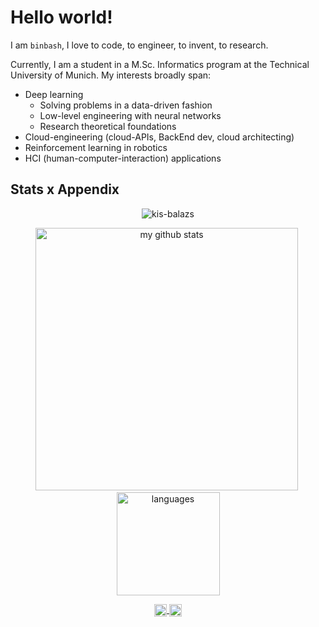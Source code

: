 # Hello world!

I am `binbash`, I love to code, to engineer, to invent, to research. <br>

Currently, I am a student in a M.Sc. Informatics program at the Technical University of Munich. My interests broadly span:

- Deep learning
    - Solving problems in a data-driven fashion
    - Low-level engineering with neural networks
    - Research theoretical foundations
- Cloud-engineering (cloud-APIs, BackEnd dev, cloud architecting)
- Reinforcement learning in robotics
- HCI (human-computer-interaction) applications

## Stats x Appendix

<p align="center"> <img src="https://komarev.com/ghpvc/?username=danielbinschmid&label=Profile%20views&color=0e75b6&style=flat" alt="kis-balazs" /> </p>

<!-- status codes -->
<a align="center">
    <p align="center">
    <img src="https://github-readme-stats.vercel.app/api?username=danielbinschmid&show_icons=true&theme=tokyonight" alt="my github stats" width="420"/>&nbsp;<img src="https://github-readme-stats.vercel.app/api/top-langs/?username=danielbinschmid&layout=compact&theme=tokyonight" alt="languages" height="165">
    </p>
</a>

<!--
<a href="<link>" target="blank">
<img align="center" src="https://cdn.jsdelivr.net/npm/simple-icons@3.0.1/icons/gitlab.svg" alt="arshiamidos" height="20" width="20" />
</a>
<a href="<link>" target="blank">
<img align="center" src="https://cdn.jsdelivr.net/npm/simple-icons@3.0.1/icons/reddit.svg" alt="arshiamidos" height="20" width="20" />
</a>
-->

<!-- websites and link -->
<p align="center">

<a href="https://www.linkedin.com/in/daniel-bin-schmid-2a121222a/" target="blank">
<img align="center" src="https://cdn.jsdelivr.net/npm/simple-icons@3.0.1/icons/linkedin.svg" alt="arshiamidos" height="20" width="20" />
</a>

<a href="https://github.com/danielbinschmid" target="blank">
<img align="center" src="https://cdn.jsdelivr.net/npm/simple-icons@3.0.1/icons/github.svg" alt="arshiamidos" height="20" width="20" />
</a>

</p>